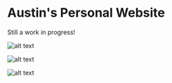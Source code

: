 # Austin's Personal Website

Still a work in progress!

![alt text](https://github.com/austin-leung/Personal-Website/blob/master/images/about.png?raw=true)

![alt text](https://github.com/austin-leung/Personal-Website/blob/master/images/projects.png?raw=true)

![alt text](https://github.com/austin-leung/Personal-Website/blob/master/images/contact.png?raw=true)
